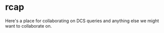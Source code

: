 # rcap

Here's a place for collaborating on DCS queries and anything else we might want to collaborate on.